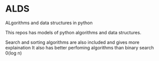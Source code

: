 # ALDS
ALgorithms and data structures in python

This repos has models of python algorithms and data structures.

Search and sorting algorithms are also included and gives more explaination
It also has better perfoming algorithms than binary search 0(log n)
